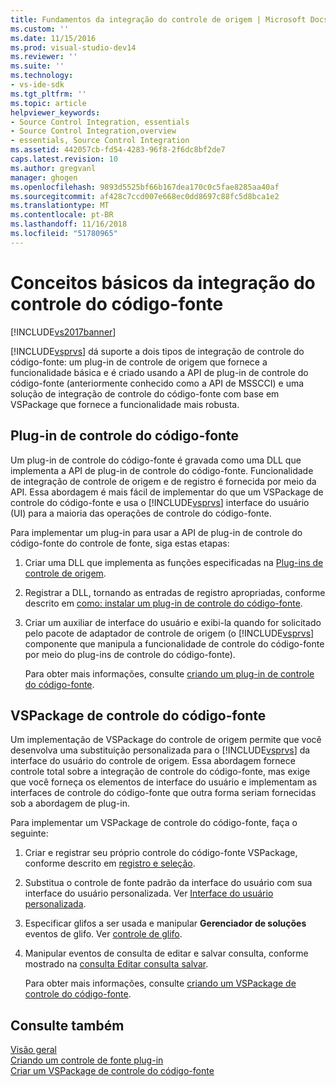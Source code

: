 ```yaml
---
title: Fundamentos da integração do controle de origem | Microsoft Docs
ms.custom: ''
ms.date: 11/15/2016
ms.prod: visual-studio-dev14
ms.reviewer: ''
ms.suite: ''
ms.technology:
- vs-ide-sdk
ms.tgt_pltfrm: ''
ms.topic: article
helpviewer_keywords:
- Source Control Integration, essentials
- Source Control Integration,overview
- essentials, Source Control Integration
ms.assetid: 442057cb-fd54-4283-96f8-2f6dc8bf2de7
caps.latest.revision: 10
ms.author: gregvanl
manager: ghogen
ms.openlocfilehash: 9893d5525bf66b167dea170c0c5fae8285aa40af
ms.sourcegitcommit: af428c7ccd007e668ec0dd8697c88fc5d8bca1e2
ms.translationtype: MT
ms.contentlocale: pt-BR
ms.lasthandoff: 11/16/2018
ms.locfileid: "51780965"
---
```

# <a name="source-control-integration-essentials"></a>Conceitos básicos da integração do controle do código-fonte
[!INCLUDE[vs2017banner](../../includes/vs2017banner.md)]

[!INCLUDE[vsprvs](../../includes/vsprvs-md.md)] dá suporte a dois tipos de integração de controle do código-fonte: um plug-in de controle de origem que fornece a funcionalidade básica e é criado usando a API de plug-in de controle do código-fonte (anteriormente conhecido como a API de MSSCCI) e uma solução de integração de controle do código-fonte com base em VSPackage que fornece a funcionalidade mais robusta.  
  
## <a name="source-control-plug-in"></a>Plug-in de controle do código-fonte  
 Um plug-in de controle do código-fonte é gravada como uma DLL que implementa a API de plug-in de controle do código-fonte. Funcionalidade de integração de controle de origem e de registro é fornecida por meio da API. Essa abordagem é mais fácil de implementar do que um VSPackage de controle do código-fonte e usa o [!INCLUDE[vsprvs](../../includes/vsprvs-md.md)] interface do usuário (UI) para a maioria das operações de controle do código-fonte.  
  
 Para implementar um plug-in para usar a API de plug-in de controle do código-fonte do controle de fonte, siga estas etapas:  
  
1. Criar uma DLL que implementa as funções especificadas na [Plug-ins de controle de origem](../../extensibility/source-control-plug-ins.md).  
  
2. Registrar a DLL, tornando as entradas de registro apropriadas, conforme descrito em [como: instalar um plug-in de controle do código-fonte](../../extensibility/internals/how-to-install-a-source-control-plug-in.md).  
  
3. Criar um auxiliar de interface do usuário e exibi-la quando for solicitado pelo pacote de adaptador de controle de origem (o [!INCLUDE[vsprvs](../../includes/vsprvs-md.md)] componente que manipula a funcionalidade de controle do código-fonte por meio do plug-ins de controle do código-fonte).  
  
   Para obter mais informações, consulte [criando um plug-in de controle do código-fonte](../../extensibility/internals/creating-a-source-control-plug-in.md).  
  
## <a name="source-control-vspackage"></a>VSPackage de controle do código-fonte  
 Um implementação de VSPackage do controle de origem permite que você desenvolva uma substituição personalizada para o [!INCLUDE[vsprvs](../../includes/vsprvs-md.md)] da interface do usuário do controle de origem. Essa abordagem fornece controle total sobre a integração de controle do código-fonte, mas exige que você forneça os elementos de interface do usuário e implementam as interfaces de controle do código-fonte que outra forma seriam fornecidas sob a abordagem de plug-in.  
  
 Para implementar um VSPackage de controle do código-fonte, faça o seguinte:  
  
1. Criar e registrar seu próprio controle do código-fonte VSPackage, conforme descrito em [registro e seleção](../../extensibility/internals/registration-and-selection-source-control-vspackage.md).  
  
2. Substitua o controle de fonte padrão da interface do usuário com sua interface do usuário personalizada. Ver [Interface do usuário personalizada](../../extensibility/internals/custom-user-interface-source-control-vspackage.md).  
  
3. Especificar glifos a ser usada e manipular **Gerenciador de soluções** eventos de glifo. Ver [controle de glifo](../../extensibility/internals/glyph-control-source-control-vspackage.md).  
  
4. Manipular eventos de consulta de editar e salvar consulta, conforme mostrado na [consulta Editar consulta salvar](../../extensibility/internals/query-edit-query-save-source-control-vspackage.md).  
  
   Para obter mais informações, consulte [criando um VSPackage de controle do código-fonte](../../extensibility/internals/creating-a-source-control-vspackage.md).  
  
## <a name="see-also"></a>Consulte também  
 [Visão geral](../../extensibility/internals/source-control-integration-overview.md)   
 [Criando um controle de fonte plug-in](../../extensibility/internals/creating-a-source-control-plug-in.md)   
 [Criar um VSPackage de controle do código-fonte](../../extensibility/internals/creating-a-source-control-vspackage.md)

